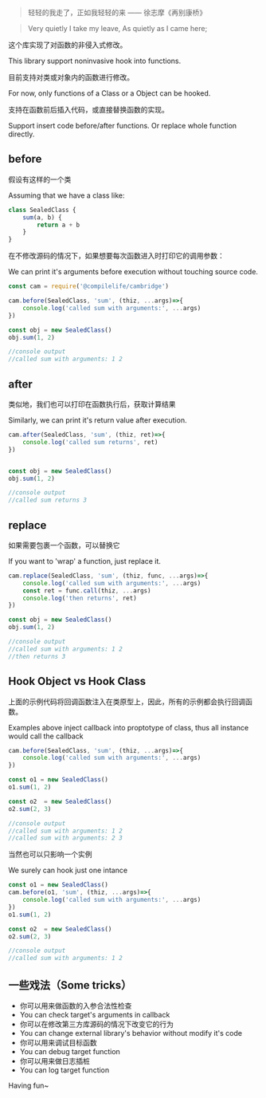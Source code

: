 > 轻轻的我走了，正如我轻轻的来 —— 徐志摩《再别康桥》

> Very quietly I take my leave, As quietly as I came here;

这个库实现了对函数的非侵入式修改。

This library support noninvasive hook into functions.

目前支持对类或对象内的函数进行修改。

For now, only functions of a Class or a Object can be hooked.

支持在函数前后插入代码，或直接替换函数的实现。

Support insert code before/after functions. Or replace whole function directly.

## before

假设有这样的一个类

Assuming that we have a class like:

```js
class SealedClass {
    sum(a, b) {
        return a + b
    }
}
```

在不修改源码的情况下，如果想要每次函数进入时打印它的调用参数：

We can print it's arguments before execution without touching source code.

```js
const cam = require('@compilelife/cambridge')

cam.before(SealedClass, 'sum', (thiz, ...args)=>{
    console.log('called sum with arguments:', ...args)
})

const obj = new SealedClass()
obj.sum(1, 2)

//console output
//called sum with arguments: 1 2
```

## after

类似地，我们也可以打印在函数执行后，获取计算结果

Similarly, we can print it's return value after execution.

```js
cam.after(SealedClass, 'sum', (thiz, ret)=>{
    console.log('called sum returns', ret)
})


const obj = new SealedClass()
obj.sum(1, 2)

//console output
//called sum returns 3
```

## replace

如果需要包裹一个函数，可以替换它

If you want to 'wrap' a function, just replace it.

```js
cam.replace(SealedClass, 'sum', (thiz, func, ...args)=>{
    console.log('called sum with arguments:', ...args)
    const ret = func.call(thiz, ...args)
    console.log('then returns', ret)
})

const obj = new SealedClass()
obj.sum(1, 2)

//console output
//called sum with arguments: 1 2
//then returns 3
```

## Hook Object vs Hook Class

上面的示例代码将回调函数注入在类原型上，因此，所有的示例都会执行回调函数。

Examples above inject callback into proptotype of class, thus all instance would call the callback

```js
cam.before(SealedClass, 'sum', (thiz, ...args)=>{
    console.log('called sum with arguments:', ...args)
})

const o1 = new SealedClass()
o1.sum(1, 2)

const o2  = new SealedClass()
o2.sum(2, 3)

//console output
//called sum with arguments: 1 2
//called sum with arguments: 2 3
```

当然也可以只影响一个实例

We surely can hook just one intance

```js
const o1 = new SealedClass()
cam.before(o1, 'sum', (thiz, ...args)=>{
    console.log('called sum with arguments:', ...args)
})
o1.sum(1, 2)

const o2  = new SealedClass()
o2.sum(2, 3)

//console output
//called sum with arguments: 1 2
```

## 一些戏法（Some tricks）

- 你可以用来做函数的入参合法性检查
- You can check target's arguments in callback
- 你可以在修改第三方库源码的情况下改变它的行为
- You can change external library's behavior without modify it's code
- 你可以用来调试目标函数
- You can debug target function
- 你可以用来做日志插桩
- You can log target function

Having fun~
